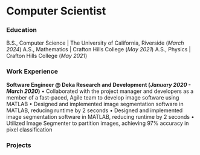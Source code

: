 # Computer Scientist

### Education
B.S., Computer Science | The University of California, Riverside (_March 2024_)
A.S., Mathematics | Crafton Hills College (_May 2021_)
A.S., Physics | Crafton Hills College (_May 2021_)

### Work Experience
**Software Engineer @ Deka Research and Development (_January 2020 - March 2020_)**
• Collaborated with the project manager and developers as a member of a fast-paced, Agile team to develop image software using MATLAB
• Designed and implemented image segmentation software in MATLAB, reducing runtime by 2 seconds
• Designed and implemented image segmentation software in MATLAB, reducing runtime by 2 seconds
• Utilized Image Segmenter to partition images, achieving 97% accuracy in pixel classification

### Projects

